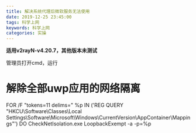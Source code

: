 ```yaml
---
title: 解决系统代理后微软服务无法使用
date: 2019-12-25 23:45:00
tags: 科学上网
keywords: 科学上网
categories: 实操
---
```




**适用v2rayN-v4.20.7，其他版本未测试**

管理员打开cmd，运行
# 解除全部uwp应用的网络隔离
FOR /F "tokens=11 delims=\" %p IN ('REG QUERY "HKCU\Software\Classes\Local Settings\Software\Microsoft\Windows\CurrentVersion\AppContainer\Mappings"') DO CheckNetIsolation.exe LoopbackExempt -a -p=%p